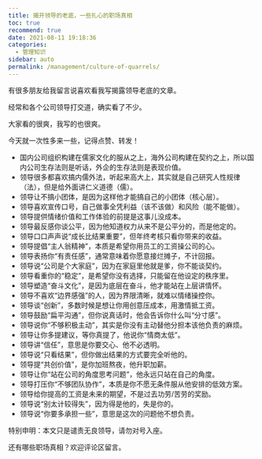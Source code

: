 ```yaml
---
title: 揭开领导的老底，一些扎心的职场真相
toc: true
recommend: true
date: 2021-08-11 19:18:36
categories: 
  - 管理知识
sidebar: auto
permalink: /management/culture-of-quarrels/
---
```


有很多朋友给我留言说喜欢看我写揭露领导老底的文章。

经常和各个公司领导打交道，确实看了不少。

大家看的很爽，我写的也很爽。

今天就一次性多来一些，记得点赞、转发！

- 国内公司组织构建在儒家文化的服从之上，海外公司构建在契约之上，所以国内公司生存法则是听话，外企的生存法则是表现价值。
- 领导很多都喜欢搞内儒外法，听起来高大上，其实就是自己研究人性规律（法），但是给外面讲仁义道德（儒）。
- 领导让不搞小团体，是因为这样他才能搞自己的小团体（核心层）。
- 领导喜欢宣传口号，自己做事全凭利益（该不该做）和风险（能不能做）。
- 领导提供情绪价值和工作体验的前提是这事儿没成本。
- 领导最反感你谈公平，因为他知道权力从来不是公平分的，而是他定的。
- 领导口口声声说“成长比结果重要”，但年终考核只看你带来的收益。
- 领导提倡“主人翁精神”，本质是希望你用员工的工资操公司的心。
- 领导表扬你“有责任感”，通常意味着你愿意接烂摊子，不计回报。
- 领导说“公司是个大家庭”，因为在家庭里他就是爹，你不能谈契约。
- 领导看重你的“稳定”，是希望你没有选择，只能留在他设定的秩序里。
- 领导塑造“奋斗文化”，是因为底层在奋斗，他才能站在上层讲情怀。
- 领导不喜欢“边界感强”的人，因为界限清晰，就难以情绪操控你。
- 领导谈“创新”，多数时候是想让你用创意压成本，用激情抵工资。
- 领导鼓励“扁平沟通”，但你说真话时，他会告诉你什么叫“分寸感”。
- 领导说你“不够积极主动”，其实是你没有主动替他分担本该他负责的麻烦。
- 领导让你多提建议，等你真提了，他说你“情商太低”。
- 领导讲“信任”，意思是你要交心、他不必透明。
- 领导说“只看结果”，但你做出结果的方式要完全听他的。
- 领导提“共创价值”，是你加班熬夜，他升职加薪。
- 领导让你“站在公司的角度思考问题”，他永远只站在自己的角度。
- 领导打压你“不够团队协作”，本质是你不愿无条件服从他安排的低效方案。
- 领导给你提高的工资是未来的期望，不是过去功劳/苦劳的奖励。
- 领导说“别太计较得失”，因为得是他的，失是你的。
- 领导说“你要多承担一些”，意思是这次的问题他不想负责。

特别申明：本文只是谴责无良领导，请勿对号入座。

还有哪些职场真相？欢迎评论区留言。



